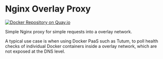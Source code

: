 # Nginx Overlay Proxy

[![Docker Repository on Quay.io](https://quay.io/repository/trunk/overlay-proxy/status "Docker Repository on Quay.io")](https://quay.io/repository/trunk/overlay-proxy)

Simple Nginx proxy for simple requests into a overlay network.

A typical use case is when using Docker PaaS such as Tutum, to poll health checks
of individual Docker containers inside a overlay network, which are not exposed
at the DNS level.
